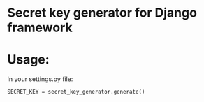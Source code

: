 # Secret key generator for Django framework

# Usage:
In your settings.py file:
    
    SECRET_KEY = secret_key_generator.generate()
